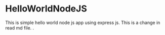 # HelloWorldNodeJS

This is simple hello world node js app using express js.
This is a change in read md file.
.